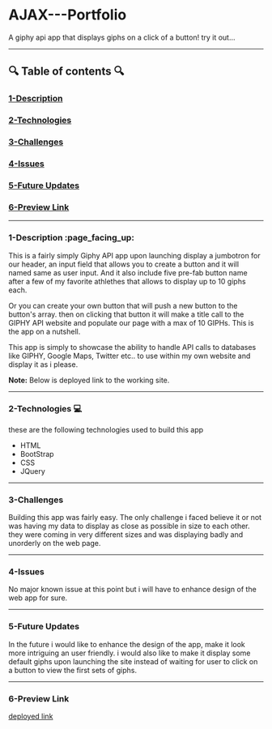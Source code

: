 # AJAX---Portfolio

A giphy api app that displays giphs on a click of a button! try it out...
   
---
## :mag: Table of contents :mag:

### [1-Description](https://github.com/DrWood89/Giphy-API#1-description-page_facing_up)
### [2-Technologies](https://github.com/DrWood89/Giphy-API#2-technologies-computer)
### [3-Challenges](https://github.com/DrWood89/Giphy-API#3-challenges)
### [4-Issues](https://github.com/DrWood89/Giphy-API#4-issues)
### [5-Future Updates](https://github.com/DrWood89/Giphy-API#5-future-updates)
### [6-Preview Link](https://github.com/DrWood89/Giphy-API#6-preview-link)

---
### 1-Description :page\_facing\_up:

This is a fairly simply Giphy API app upon launching display a jumbotron for our header, an input field that allows
you to create a button and it will named same as user input. And it also include five pre-fab button name after
a few of my favorite athlethes that allows to display up to 10 giphs each. 

Or you can create your own button that will push a new button to the button's array. then on clicking that button 
it will make a title call to the GIPHY API website and populate our page with a max of 10 GIPHs. This is the app
on a nutshell.

This app is simply to showcase the ability to handle API calls to databases like GIPHY, Google Maps, Twitter etc..
to use within my own website and display it as i please.

**Note:** Below is deployed link to the working site.

---
### 2-Technologies  :computer:

these are the following technologies used to build this app
- HTML
- BootStrap
- CSS
- JQuery

---
### 3-Challenges 

Building this app was fairly easy. The only challenge i faced believe it or not was having my data to display as close
as possible in size to each other. they were coming in very different sizes and was displaying badly and unorderly on 
the web page.

---
### 4-Issues

No major known issue at this point but i will have to enhance design of the web app for sure.

---
### 5-Future Updates

In the future i would like to enhance the design of the app, make it look more intriguing an user friendly.
i would also like to make it display some default giphs upon launching the site instead of waiting for user 
to click on a button to view the first sets of giphs.

---
### 6-Preview Link

[deployed link](https://drwood89.github.io/AJAX---Portfolio/)
